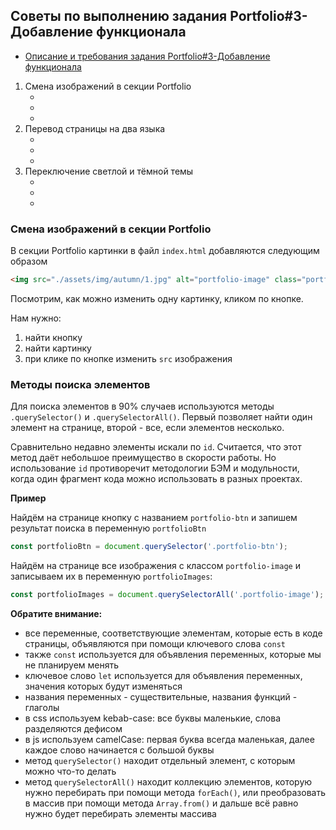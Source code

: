 ## Советы по выполнению задания Portfolio#3-Добавление функционала
- [Описание и требования задания Portfolio#3-Добавление функционала](portfolio-part3.md)

1. Смена изображений в секции Portfolio
   - [](#)
   - [](#)
   - [](#)
2. Перевод страницы на два языка
   - [](#)
   - [](#)
   - [](#)
3. Переключение светлой и тёмной темы
   - [](#)
   - [](#)
   - [](#)

### Смена изображений в секции Portfolio

В секции Portfolio картинки в файл `index.html` добавляются следующим образом  
```html
<img src="./assets/img/autumn/1.jpg" alt="portfolio-image" class="portfolio-image">
```  

Посмотрим, как можно изменить одну картинку, кликом по кнопке.  

Нам нужно:  
1) найти кнопку
2) найти картинку
3) при клике по кнопке изменить `src` изображения

### Методы поиска элементов

Для поиска элементов в 90% случаев используются методы `.querySelector()` и `.querySelectorAll()`. Первый позволяет найти один элемент на странице, второй - все, если элементов несколько.

Сравнительно недавно элементы искали по `id`. Считается, что этот метод даёт небольшое преимущество в скорости работы. Но использование `id` противоречит методологии БЭМ и модульности, когда один фрагмент кода можно использовать в разных проектах. 

**Пример**

Найдём на странице кнопку с названием `portfolio-btn` и запишем результат поиска в переменную `portfolioBtn`  
```js
const portfolioBtn = document.querySelector('.portfolio-btn');
```  

Найдём на странице все изображения с классом `portfolio-image` и записываем их в переменную `portfolioImages`:  
```js
const portfolioImages = document.querySelectorAll('.portfolio-image');
```  

**Обратите внимание:**

- все переменные, соответствующие элементам, которые есть в коде страницы, объявляются при помощи ключевого слова `const`
- также `const` используется для объявления переменных, которые мы не планируем менять
- ключевое слово `let` используется для объявления переменных, значения которых будут изменяться
- названия переменных - существительные, названия функций - глаголы
- в css используем kebab-case: все буквы маленькие, слова разделяются дефисом
- в js используем camelCase: первая буква всегда маленькая, далее каждое слово начинается с большой буквы
- метод `querySelector()` находит отдельный элемент, с которым можно что-то делать
- метод `querySelectorAll()` находит коллекцию элементов, которую нужно перебирать при помощи метода `forEach()`, или преобразовать в массив при помощи метода `Array.from()` и дальше всё равно нужно будет перебирать элементы массива
